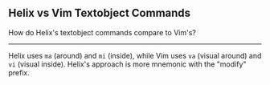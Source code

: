 ## Helix vs Vim Textobject Commands

How do Helix's textobject commands compare to Vim's?

---

Helix uses `ma` (around) and `mi` (inside), while Vim uses `va` (visual around) and `vi` (visual inside). Helix's approach is more mnemonic with the "modify" prefix.

